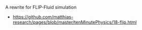 A rewrite for FLIP-Fluid simulation

- https://github.com/matthias-research/pages/blob/master/tenMinutePhysics/18-flip.html
